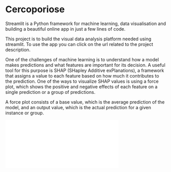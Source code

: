 # Cercoporiose

Streamlit is a Python framework for machine learning, data visualisation and building a beautiful online app in just a few lines of code.

This project is to build the visual data analysis platform needed using streamlit. To use the app you can click on the url related to the project description.

One of the challenges of machine learning is to understand how a model makes predictions and what features are important for its decision. A useful tool for this purpose is SHAP (SHapley Additive exPlanations), a framework that assigns a value to each feature based on how much it contributes to the prediction. One of the ways to visualize SHAP values is using a force plot, which shows the positive and negative effects of each feature on a single prediction or a group of predictions.

A force plot consists of a base value, which is the average prediction of the model, and an output value, which is the actual prediction for a given instance or group.

<embed src="output/shap_plot.html" width="70%"></embed>
